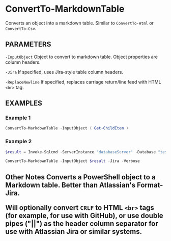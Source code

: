 <H1>ConvertTo-MarkdownTable</H1>

Converts an object into a markdown table. Similar to `ConvertTo-Html` or `ConvertTo-Csv`.

<H2>PARAMETERS</H2>

`-InputObject`
Object to convert to markdown table. Object properties are column headers.

`-Jira`
If specified, uses Jira-style table column headers.

`-ReplaceNewline`
If specified, replaces carriage return/line feed with HTML `<br>` tag.

<H2>EXAMPLES</H2>
<H3>Example 1</H3>

```powershell
ConvertTo-MarkdownTable -InputObject ( Get-ChildItem )
```

<H3>Example 2</H3>

```powershell
$result = Invoke-Sqlcmd -ServerInstance "databaseServer" -Database "testDB" -Query "select * from table"

ConvertTo-MarkdownTable -InputObject $result -Jira -Verbose
```

<H2>Other Notes</H@>
Converts a PowerShell object to a Markdown table. Better than Atlassian's Format-Jira.

Will optionally convert `CRLF` to HTML `<br>` tags (for example, for use with GitHub), or use double pipes ("||") as the header column separator for use with Atlassian Jira or similar systems.